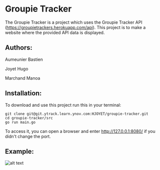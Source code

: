 # Groupie Tracker
The Groupie Tracker is a project which uses the Groupie Tracker API (https://groupietrackers.herokuapp.com/api). This project is to make a website where the provided API data is displayed.

## Authors:
Aumeunier Bastien

Joyet Hugo

Marchand Manoa

## Installation:
To download and use this project run this in your terminal:
```
git clone git@git.ytrack.learn.ynov.com:HJOYET/groupie-tracker.git
cd groupie-tracker/src
go run main.go
```
To access it, you can open a browser and enter <http://127.0.0.1:8080/> if you didn't change the port.

## Example:

![alt text](https://git.ytrack.learn.ynov.com/HJOYET/groupie-tracker/raw/branch/master/template/assets/image/exemple1.jpg) 
